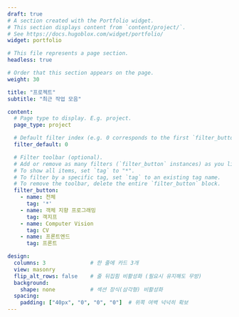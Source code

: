 ```yaml
---
draft: true
# A section created with the Portfolio widget.
# This section displays content from `content/project/`.
# See https://docs.hugoblox.com/widget/portfolio/
widget: portfolio

# This file represents a page section.
headless: true

# Order that this section appears on the page.
weight: 30

title: "프로젝트"
subtitle: "최근 작업 모음"

content:
  # Page type to display. E.g. project.
  page_type: project

  # Default filter index (e.g. 0 corresponds to the first `filter_button` instance below).
  filter_default: 0

  # Filter toolbar (optional).
  # Add or remove as many filters (`filter_button` instances) as you like.
  # To show all items, set `tag` to "*".
  # To filter by a specific tag, set `tag` to an existing tag name.
  # To remove the toolbar, delete the entire `filter_button` block.
  filter_button:
    - name: 전체
      tag: '*'
    - name: 객체 지향 프로그래밍
      tag: 객지프
    - name: Computer Vision
      tag: CV
    - name: 프론트엔드
      tag: 프론트

design:
  columns: 3              # 한 줄에 카드 3개
  view: masonry
  flip_alt_rows: false    # 줄 뒤집힘 비활성화 (필요시 유지해도 무방)
  background:
    shape: none           # 섹션 장식(삼각형) 비활성화
  spacing:
    padding: ["40px", "0", "0", "0"]  # 위쪽 여백 넉넉히 확보
---
```

